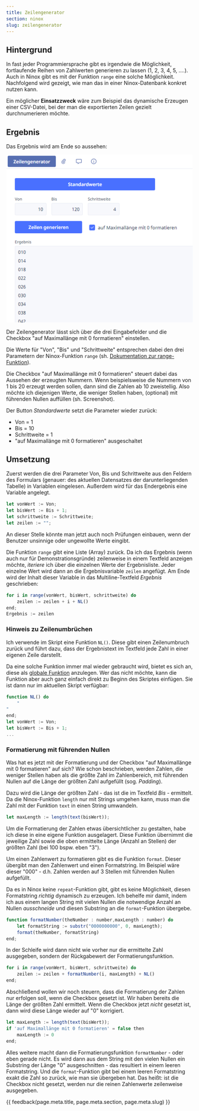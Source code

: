 ```yaml
---
title: Zeilengenerator
section: ninox
slug: zeilengenerator
---
```


## Hintergrund

In fast jeder Programmiersprache gibt es irgendwie die Möglichkeit, fortlaufende Reihen von Zahlwerten generieren zu lassen (1, 2, 3, 4, 5, ....). Auch in Ninox gibt es mit der Funktion `range` eine solche Möglichkeit. Nachfolgend wird gezeigt, wie man das in einer Ninox-Datenbank konkret nutzen kann.

Ein möglicher **Einsatzzweck** wäre zum Beispiel das dynamische Erzeugen einer CSV-Datei, bei der man die exportierten Zeilen gezielt durchnumerieren möchte.

## Ergebnis

Das Ergebnis wird am Ende so aussehen:

![Zeilengenerator](img/2022-07-29-zeilengenerator-1.png)

Der Zeilengenerator lässt sich über die drei Eingabefelder und die Checkbox "auf Maximallänge mit 0 formatieren" einstellen.

Die Werte für "Von", "Bis" und "Schrittweite" entsprechen dabei den drei Parametern der Ninox-Funktion `range` (sh. [Dokumentation zur range-Funktion](https://docs.ninox.com/en/script/functions/range)).

Die Checkbox "auf Maximallänge mit 0 formatieren" steuert dabei das Aussehen der erzeugten Nummern. Wenn beispielsweise die Nummern von 1 bis 20 erzeugt werden sollen, dann sind die Zahlen ab 10 zweistellig. Also möchte ich diejenigen Werte, die weniger Stellen haben, (optional) mit führenden Nullen auffüllen (sh. Screenshot).

Der Button *Standardwerte* setzt die Parameter wieder zurück:

- Von = 1
- Bis = 10
- Schrittweite = 1
- "auf Maximallänge mit 0 formatieren" ausgeschaltet

## Umsetzung

Zuerst werden die drei Parameter Von, Bis und Schrittweite aus den Feldern des Formulars (genauer: des aktuellen Datensatzes der darunterliegenden Tabelle) in Variablen eingelesen. Außerdem wird für das Endergebnis eine Variable angelegt.

```javascript
let vonWert := Von;
let bisWert := Bis + 1;
let schrittweite := Schrittweite;
let zeilen := "";
```

An dieser Stelle könnte man jetzt auch noch Prüfungen einbauen, wenn der Benutzer unsinnige oder ungewollte Werte eingibt.

Die Funktion `range` gibt eine Liste (Array) zurück. Da ich das Ergebnis (wenn auch nur für Demonstrationsgründe) zeilenweise in einem Textfeld anzeigen möchte, *iteriere* ich über die einzelnen Werte der Ergebnisliste. Jeder einzelne Wert wird dann an die Ergebnisvariable `zeilen` angefügt. Am Ende wird der Inhalt dieser Variable in das Multiline-Textfeld *Ergebnis* geschrieben:


```javascript
for i in range(vonWert, bisWert, schrittweite) do
    zeilen := zeilen + i + NL()
end;
Ergebnis := zeilen
```

### Hinweis zu Zeilenumbrüchen

Ich verwende im Skript eine Funktion `NL()`. Diese gibt einen Zeilenumbruch zurück und führt dazu, dass der Ergebnistext im Textfeld jede Zahl in einer eigenen Zeile darstellt.

Da eine solche Funktion immer mal wieder gebraucht wird, bietet es sich an, diese als [globale Funktion](../globale-funktionen/#globale-funktion-fur-newline-zeilenumbruch) anzulegen. Wer das nicht möchte, kann die Funktion aber auch ganz einfach direkt zu Beginn des Skriptes einfügen. Sie ist dann nur im aktuellen Skript verfügbar:

```javascript
function NL() do
    "
"
end;
let vonWert := Von;
let bisWert := Bis + 1;
...
```

### Formatierung mit führenden Nullen

Was hat es jetzt mit der Formatierung und der Checkbox "auf Maximallänge mit 0 formatieren" auf sich? Wie schon beschrieben, werden Zahlen, die weniger Stellen haben als die größte Zahl im Zahlenbereich, mit führenden Nullen auf die Länge der größten Zahl aufgefüllt (sog. *Padding*).

Dazu wird die Länge der größten Zahl - das ist die im Textfeld *Bis* - ermittelt. Da die Ninox-Funktion `length` nur mit Strings umgehen kann, muss man die Zahl mit der Funktion `text` in einen String umwandeln.

```javascript
let maxLength := length(text(bisWert));
```

Um die Formatierung der Zahlen etwas übersichtlicher zu gestalten, habe ich diese in eine eigene Funktion ausgelagert. Diese Funktion übernimmt die jeweilige Zahl sowie die oben ermittelte Länge (Anzahl an Stellen) der größten Zahl (bei 100 bspw. eben "3").

Um einen Zahlenwert zu formatieren gibt es die Funktion `format`. Dieser übergibt man den Zahlenwert und einen Formatstring. Im Beispiel wäre dieser "000" - d.h. Zahlen werden auf 3 Stellen mit führenden Nullen aufgefüllt.

Da es in Ninox keine `repeat`-Funktion gibt, gibt es keine Möglichkeit, diesen Formatstring *richtig* dynamisch zu erzeugen. Ich behelfe mir damit, indem ich aus einem langen String mit vielen Nullen die notwendige Anzahl an Nullen *ausschneide* und diesen Substring an die `format`-Funktion übergebe.

```javascript
function formatNumber(theNumber : number,maxLength : number) do
    let formatString := substr("0000000000", 0, maxLength);
    format(theNumber, formatString)
end;
```

In der Schleife wird dann nicht wie vorher nur die ermittelte Zahl ausgegeben, sondern der Rückgabewert der Formatierungsfunktion.

```javascript
for i in range(vonWert, bisWert, schrittweite) do
    zeilen := zeilen + formatNumber(i, maxLength) + NL()
end;
```

Abschließend wollen wir noch steuern, dass die Formatierung der Zahlen nur erfolgen soll, wenn die Checkbox gesetzt ist. Wir haben bereits die Länge der größten Zahl ermittelt. Wenn die Checkbox jetzt *nicht* gesetzt ist, dann wird diese Länge wieder auf "0" korrigiert.

```javascript
let maxLength := length(text(bisWert));
if 'auf Maximallänge mit 0 formatieren' = false then
    maxLength := 0
end;
```

Alles weitere macht dann die Formatierungsfunktion `formatNumber` - oder eben gerade nicht. Es wird dann aus dem String mit den vielen Nullen ein Substring der Länge "0" ausgeschnitten - das resultiert in einem leeren Formatstring. Und die `format`-Funktion gibt bei einem leeren Formatstring exakt die Zahl so zurück, wie man sie übergeben hat. Das heißt: ist die Checkbox nicht gesetzt, werden nur die reinen Zahlenwerte zeilenweise ausgegeben.



{{ feedback(page.meta.title, page.meta.section, page.meta.slug) }}

